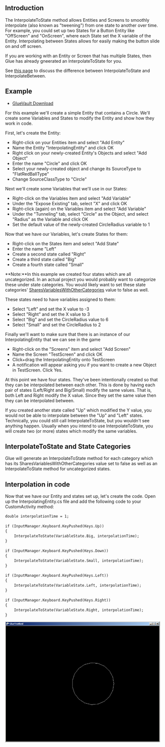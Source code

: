 ## Introduction

The InterpolateToState method allows Entities and Screens to smoothly interpolate (also known as "tweening") from one state to another over time. For example, you could set up two States for a Button Entity like "OffScreen" and "OnScreen", where each State set the X variable of the Entity. Interpolating between States allows for easily making the button slide on and off screen.

If you are working with an Entity or Screen that has multiple States, then Glue has already gneerated an InterpolateToState for you.

See [this page](/frb/docs/index.php?title=Glue:Reference:States:InterpolateToState_vs_InterpolateBetween "Glue:Reference:States:InterpolateToState vs InterpolateBetween") to discuss the difference between InterpolateToState and InterpolateBetween.

## Example

-   [GlueVault Download](http://www.gluevault.com/entity/30-interpolating-entity)

For this example we'll create a simple Entity that contains a Circle. We'll create some Variables and States to modify the Entity and show how they work in code.

First, let's create the Entity:

-   Right-click on your Entities item and select "Add Entity"
-   Name the Entity "InterpolatingEntity" and click OK
-   Right click on your newly-created Entity's Objects and select "Add Object"
-   Enter the name "Circle" and click OK
-   Select your newly-created object and change its SourceType to "FlatRedBallType"
-   Change SourceClassType to "Circle"

Next we'll create some Variables that we'll use in our States:

-   Right-click on the Variables item and select "Add Variable"
-   Under the "Expose Existing" tab, select "X" and click OK
-   Right-click (again) on the Variables item and select "Add Variable"
-   Under the "Tunneling" tab, select "Circle" as the Object, and select "Radius" as the Variable and click OK
-   Set the default value of the newly-created CircleRadius variable to 1

Now that we have our Variables, let's create States for them:

-   Right-click on the States item and select "Add State"
-   Enter the name "Left"
-   Create a second state called "Right"
-   Create a third state called "Big"
-   Create a fourth state called "Small"

**Note:**In this example we created four states which are all uncategorized. In an actual project you would probably want to categorize these under state categories. You would likely want to set these state categories' [SharesVariablesWithOtherCategories](/frb/docs/index.php?title=Glue:Reference:States:State_Categories "Glue:Reference:States:State Categories") value to false as well.

These states need to have variables assigned to them:

-   Select "Left" and set the X value to -3
-   Select "Right" and set the X value to 3
-   Select "Big" and set the CircleRadius value to 6
-   Select "Small" and set the CircleRadius to 2

Finally we'll want to make sure that there is an instance of our InterpolatingEntity that we can see in the game

-   Right-click on the "Screens" item and select "Add Screen"
-   Name the Screen "TestScreen" and click OK
-   Click+drag the InterpolatingEntity onto TestScreen
-   A notification will appear asking you if you want to create a new Object in TestScreen. Click Yes.

At this point we have four states. They've been intentionally created so that they can be interpolated between each other. This is done by having each pair of states (Left/Right and Big/Small) modify the same values. That is, both Left and Right modify the X value. Since they set the same value then they can be interpolated between.

If you created another state called "Up" which modified the Y value, you would not be able to interpolate between the "Up" and "Left" states. Technically, you could still call InterpolateToState, but you wouldn't see anything happen. Usually when you intend to use InterpolateToState, you will create two (or more) states which modify the same variables.

## InterpolateToState and State Categories

Glue will generate an InterpolateToState method for each category which has its SharesVariablesWithOtherCategories value set to false as well as an InterpolateToState method for uncategorized states.

## Interpolation in code

Now that we have our Entity and states set up, let's create the code. Open up the InterpolatingEntity.cs file and add the following code to your CustomActivity method:

    double interpolationTime = 1;

    if (InputManager.Keyboard.KeyPushed(Keys.Up))
    {
        InterpolateToState(VariableState.Big, interpolationTime);
    }

    if (InputManager.Keyboard.KeyPushed(Keys.Down))
    {
        InterpolateToState(VariableState.Small, interpolationTime);
    }

    if (InputManager.Keyboard.KeyPushed(Keys.Left))
    {
        InterpolateToState(VariableState.Left, interpolationTime);
    }

    if (InputManager.Keyboard.KeyPushed(Keys.Right))
    {
        InterpolateToState(VariableState.Right, interpolationTime);
    }

![InterpolateBig.PNG](/media/migrated_media-InterpolateBig.PNG)
